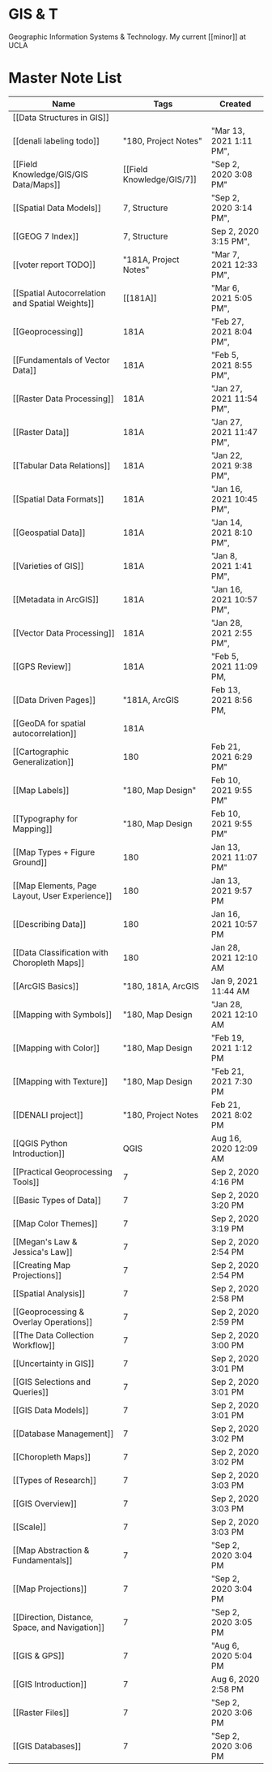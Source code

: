 # GIS & T

Geographic Information Systems & Technology. My current [[minor]] at UCLA


# Master Note List
Name|Tags|Created|
-|-|-|
[[Data Structures in GIS]]|||,
[[denali labeling todo]]|"180, Project Notes"|"Mar 13, 2021 1:11 PM",
[[Field Knowledge/GIS/GIS Data/Maps]]|[[Field Knowledge/GIS/7]]|"Sep 2, 2020 3:08 PM"
[[Spatial Data Models]]|7, Structure|"Sep 2, 2020 3:14 PM",
[[GEOG 7 Index]]|7, Structure|Sep 2, 2020 3:15 PM",
[[voter report TODO]]|"181A, Project Notes"|"Mar 7, 2021 12:33 PM",
[[Spatial Autocorrelation and Spatial Weights]]|[[181A]]|"Mar 6, 2021 5:05 PM",
[[Geoprocessing]]|181A|"Feb 27, 2021 8:04 PM",
[[Fundamentals of Vector Data]]|181A|"Feb 5, 2021 8:55 PM",
[[Raster Data Processing]]|181A|"Jan 27, 2021 11:54 PM",
[[Raster Data]]|181A|"Jan 27, 2021 11:47 PM",
[[Tabular Data Relations]]|181A|"Jan 22, 2021 9:38 PM",
[[Spatial Data Formats]]|181A|"Jan 16, 2021 10:45 PM",
[[Geospatial Data]]|181A|"Jan 14, 2021 8:10 PM",
[[Varieties of GIS]]|181A|"Jan 8, 2021 1:41 PM",
[[Metadata in ArcGIS]]|181A|"Jan 16, 2021 10:57 PM",
[[Vector Data Processing]]|181A|"Jan 28, 2021 2:55 PM",
[[GPS Review]]|181A|"Feb 5, 2021 11:09 PM,
[[Data Driven Pages]]|"181A, ArcGIS|Feb 13, 2021 8:56 PM,
[[GeoDA for spatial autocorrelation]]|181A|
[[Cartographic Generalization]]|180|Feb 21, 2021 6:29 PM"
[[Map Labels]]|"180, Map Design"|Feb 10, 2021 9:55 PM"
[[Typography for Mapping]]|"180, Map Design|Feb 10, 2021 9:55 PM"
[[Map Types + Figure Ground]]|180|Jan 13, 2021 11:07 PM"
[[Map Elements, Page Layout, User Experience]]|180|Jan 13, 2021 9:57 PM
[[Describing Data]]|180|Jan 16, 2021 10:57 PM
[[Data Classification with Choropleth Maps]]|180|Jan 28, 2021 12:10 AM
[[ArcGIS Basics]]|"180, 181A, ArcGIS|Jan 9, 2021 11:44 AM
[[Mapping with Symbols]]|"180, Map Design|"Jan 28, 2021 12:10 AM
[[Mapping with Color]]|"180, Map Design|"Feb 19, 2021 1:12 PM
[[Mapping with Texture]]|"180, Map Design|"Feb 21, 2021 7:30 PM
[[DENALI project]]|"180, Project Notes|Feb 21, 2021 8:02 PM
[[QGIS Python Introduction]]|QGIS|Aug 16, 2020 12:09 AM
[[Practical Geoprocessing Tools]]|7|Sep 2, 2020 4:16 PM
[[Basic Types of Data]]|7|Sep 2, 2020 3:20 PM
[[Map Color Themes]]|7|Sep 2, 2020 3:19 PM
[[Megan's Law & Jessica's Law]]|7|Sep 2, 2020 2:54 PM
[[Creating Map Projections]]|7|Sep 2, 2020 2:54 PM
[[Spatial Analysis]]|7|Sep 2, 2020 2:58 PM
[[Geoprocessing & Overlay Operations]]|7|Sep 2, 2020 2:59 PM
[[The Data Collection Workflow]]|7|Sep 2, 2020 3:00 PM
[[Uncertainty in GIS]]|7|Sep 2, 2020 3:01 PM
[[GIS Selections and Queries]]|7|Sep 2, 2020 3:01 PM
[[GIS Data Models]]|7|Sep 2, 2020 3:01 PM
[[Database Management]]|7|Sep 2, 2020 3:02 PM
[[Choropleth Maps]]|7|Sep 2, 2020 3:02 PM
[[Types of Research]]|7|Sep 2, 2020 3:03 PM
[[GIS Overview]]|7|Sep 2, 2020 3:03 PM
[[Scale]]|7|Sep 2, 2020 3:03 PM
[[Map Abstraction & Fundamentals]]|7|"Sep 2, 2020 3:04 PM
[[Map Projections]]|7|"Sep 2, 2020 3:04 PM
[[Direction, Distance, Space, and Navigation]]|7|"Sep 2, 2020 3:05 PM
[[GIS & GPS]]|7|"Aug 6, 2020 5:04 PM
[[GIS Introduction]]|7|Aug 6, 2020 2:58 PM
[[Raster Files]]|7|"Sep 2, 2020 3:06 PM
[[GIS Databases]]|7|"Sep 2, 2020 3:06 PM